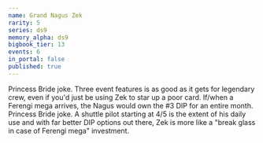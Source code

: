 ```yaml
---
name: Grand Nagus Zek
rarity: 5
series: ds9
memory_alpha: ds9
bigbook_tier: 13
events: 6
in_portal: false
published: true
---
```


Princess Bride joke. Three event features is as good as it gets for legendary crew, even if you'd just be using Zek to star up a poor card. If/when a Ferengi mega arrives, the Nagus would own the #3 DIP for an entire month. Princess Bride joke. A shuttle pilot starting at 4/5 is the extent of his daily use and with far better DIP options out there, Zek is more like a "break glass in case of Ferengi mega" investment.
